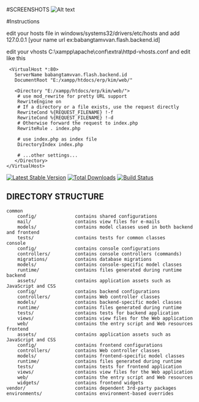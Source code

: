 
#SCREENSHOTS
![Alt text](https://bytebucket.org/shiken/rentaccount/raw/d7042593c7c69ec831d9a6f66659fdf57de8c0cd/screenshots/Capture.JPG?token=0cc471c8c565603c4f5f17a57960a5c52d7985f0)

#Instructions 

edit your hosts file in windows/systems32/drivers/etc/hosts and add 127.0.0.1 [your name url ex:babangtamvvan.flash.backend.id]

edit your vhosts C:\xampp\apache\conf\extra\httpd-vhosts.conf
 and edit like this

```
 <VirtualHost *:80>
   ServerName babangtamvvan.flash.backend.id
   DocumentRoot "E:/xampp/htdocs/erp/kim/web/"

   <Directory "E:/xampp/htdocs/erp/kim/web/">
    # use mod_rewrite for pretty URL support
    RewriteEngine on
    # If a directory or a file exists, use the request directly
    RewriteCond %{REQUEST_FILENAME} !-f
    RewriteCond %{REQUEST_FILENAME} !-d
    # Otherwise forward the request to index.php
    RewriteRule . index.php

    # use index.php as index file
    DirectoryIndex index.php

    # ...other settings...
   </Directory>
</VirtualHost>
```

[![Latest Stable Version](https://img.shields.io/packagist/v/yiisoft/yii2-app-advanced.svg)](https://packagist.org/packages/yiisoft/yii2-app-advanced)
[![Total Downloads](https://img.shields.io/packagist/dt/yiisoft/yii2-app-advanced.svg)](https://packagist.org/packages/yiisoft/yii2-app-advanced)
[![Build Status](https://travis-ci.org/yiisoft/yii2-app-advanced.svg?branch=master)](https://travis-ci.org/yiisoft/yii2-app-advanced)

DIRECTORY STRUCTURE
-------------------

```
common
    config/              contains shared configurations
    mail/                contains view files for e-mails
    models/              contains model classes used in both backend and frontend
    tests/               contains tests for common classes    
console
    config/              contains console configurations
    controllers/         contains console controllers (commands)
    migrations/          contains database migrations
    models/              contains console-specific model classes
    runtime/             contains files generated during runtime
backend
    assets/              contains application assets such as JavaScript and CSS
    config/              contains backend configurations
    controllers/         contains Web controller classes
    models/              contains backend-specific model classes
    runtime/             contains files generated during runtime
    tests/               contains tests for backend application    
    views/               contains view files for the Web application
    web/                 contains the entry script and Web resources
frontend
    assets/              contains application assets such as JavaScript and CSS
    config/              contains frontend configurations
    controllers/         contains Web controller classes
    models/              contains frontend-specific model classes
    runtime/             contains files generated during runtime
    tests/               contains tests for frontend application
    views/               contains view files for the Web application
    web/                 contains the entry script and Web resources
    widgets/             contains frontend widgets
vendor/                  contains dependent 3rd-party packages
environments/            contains environment-based overrides
```

